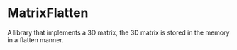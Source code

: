 <!-- e948dab61d9a411dfe273eb6da65f723 -->

# MatrixFlatten
A library that implements a 3D matrix, the 3D matrix is 
 stored in the memory in a flatten manner.

